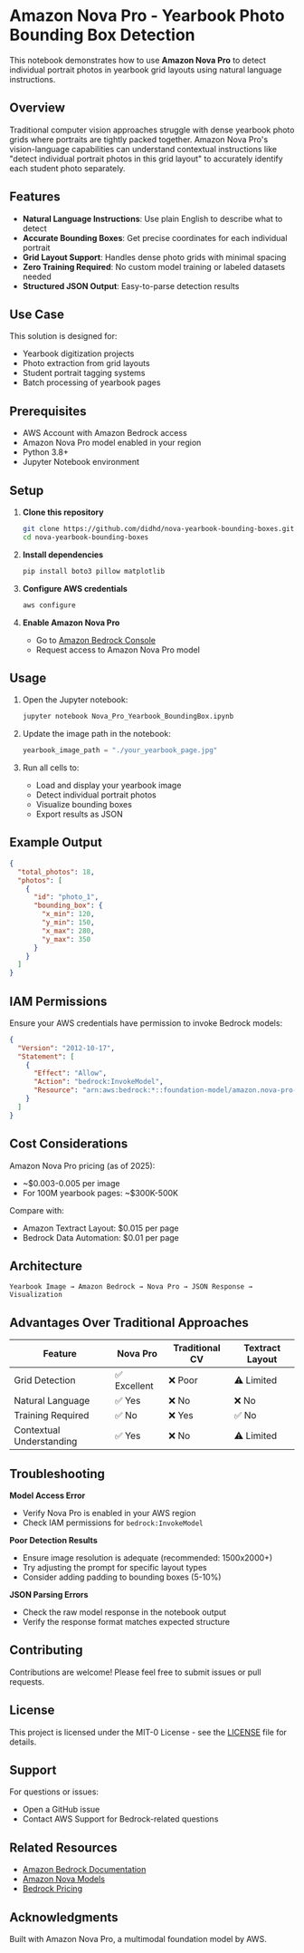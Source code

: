 # Amazon Nova Pro - Yearbook Photo Bounding Box Detection

This notebook demonstrates how to use **Amazon Nova Pro** to detect individual portrait photos in yearbook grid layouts using natural language instructions.

## Overview

Traditional computer vision approaches struggle with dense yearbook photo grids where portraits are tightly packed together. Amazon Nova Pro's vision-language capabilities can understand contextual instructions like "detect individual portrait photos in this grid layout" to accurately identify each student photo separately.

## Features

- **Natural Language Instructions**: Use plain English to describe what to detect
- **Accurate Bounding Boxes**: Get precise coordinates for each individual portrait
- **Grid Layout Support**: Handles dense photo grids with minimal spacing
- **Zero Training Required**: No custom model training or labeled datasets needed
- **Structured JSON Output**: Easy-to-parse detection results

## Use Case

This solution is designed for:
- Yearbook digitization projects
- Photo extraction from grid layouts
- Student portrait tagging systems
- Batch processing of yearbook pages

## Prerequisites

- AWS Account with Amazon Bedrock access
- Amazon Nova Pro model enabled in your region
- Python 3.8+
- Jupyter Notebook environment

## Setup

1. **Clone this repository**
   ```bash
   git clone https://github.com/didhd/nova-yearbook-bounding-boxes.git
   cd nova-yearbook-bounding-boxes
   ```

2. **Install dependencies**
   ```bash
   pip install boto3 pillow matplotlib
   ```

3. **Configure AWS credentials**
   ```bash
   aws configure
   ```

4. **Enable Amazon Nova Pro**
   - Go to [Amazon Bedrock Console](https://console.aws.amazon.com/bedrock/home#/modelaccess)
   - Request access to Amazon Nova Pro model

## Usage

1. Open the Jupyter notebook:
   ```bash
   jupyter notebook Nova_Pro_Yearbook_BoundingBox.ipynb
   ```

2. Update the image path in the notebook:
   ```python
   yearbook_image_path = "./your_yearbook_page.jpg"
   ```

3. Run all cells to:
   - Load and display your yearbook image
   - Detect individual portrait photos
   - Visualize bounding boxes
   - Export results as JSON

## Example Output

```json
{
  "total_photos": 18,
  "photos": [
    {
      "id": "photo_1",
      "bounding_box": {
        "x_min": 120,
        "y_min": 150,
        "x_max": 280,
        "y_max": 350
      }
    }
  ]
}
```

## IAM Permissions

Ensure your AWS credentials have permission to invoke Bedrock models:

```json
{
  "Version": "2012-10-17",
  "Statement": [
    {
      "Effect": "Allow",
      "Action": "bedrock:InvokeModel",
      "Resource": "arn:aws:bedrock:*::foundation-model/amazon.nova-pro-v1:0"
    }
  ]
}
```

## Cost Considerations

Amazon Nova Pro pricing (as of 2025):
- ~$0.003-0.005 per image
- For 100M yearbook pages: ~$300K-500K

Compare with:
- Amazon Textract Layout: $0.015 per page
- Bedrock Data Automation: $0.01 per page

## Architecture

```
Yearbook Image → Amazon Bedrock → Nova Pro → JSON Response → Visualization
```

## Advantages Over Traditional Approaches

| Feature | Nova Pro | Traditional CV | Textract Layout |
|---------|----------|----------------|-----------------|
| Grid Detection | ✅ Excellent | ❌ Poor | ⚠️ Limited |
| Natural Language | ✅ Yes | ❌ No | ❌ No |
| Training Required | ✅ No | ❌ Yes | ✅ No |
| Contextual Understanding | ✅ Yes | ❌ No | ⚠️ Limited |

## Troubleshooting

**Model Access Error**
- Verify Nova Pro is enabled in your AWS region
- Check IAM permissions for `bedrock:InvokeModel`

**Poor Detection Results**
- Ensure image resolution is adequate (recommended: 1500x2000+)
- Try adjusting the prompt for specific layout types
- Consider adding padding to bounding boxes (5-10%)

**JSON Parsing Errors**
- Check the raw model response in the notebook output
- Verify the response format matches expected structure

## Contributing

Contributions are welcome! Please feel free to submit issues or pull requests.

## License

This project is licensed under the MIT-0 License - see the [LICENSE](LICENSE) file for details.

## Support

For questions or issues:
- Open a GitHub issue
- Contact AWS Support for Bedrock-related questions

## Related Resources

- [Amazon Bedrock Documentation](https://docs.aws.amazon.com/bedrock/)
- [Amazon Nova Models](https://aws.amazon.com/bedrock/nova/)
- [Bedrock Pricing](https://aws.amazon.com/bedrock/pricing/)

## Acknowledgments

Built with Amazon Nova Pro, a multimodal foundation model by AWS.
